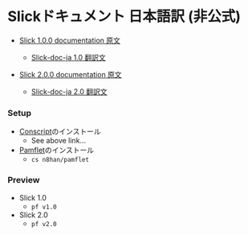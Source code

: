 Slickドキュメント 日本語訳 (非公式)
====================================

- [Slick 1.0.0 documentation 原文](http://slick.typesafe.com/doc/1.0.0/)
	- [Slick-doc-ja 1.0 翻訳文](http://krrrr38.github.io/slick-doc-ja/v1.0.out/slick-doc-ja+1.0.html)

- [Slick 2.0.0 documentation 原文](http://slick.typesafe.com/doc/2.0.0/)
	- [Slick-doc-ja 2.0 翻訳文](http://krrrr38.github.io/slick-doc-ja/v2.0.out/slick-doc-ja+2.0.html)

### Setup
- [Conscript](https://github.com/n8han/conscript#readme)のインストール
  - See above link...
- [Pamflet](http://pamflet.databinder.net/Pamflet.html)のインストール
  - `cs n8han/pamflet`

### Preview
- Slick 1.0
  - `pf v1.0`
- Slick 2.0
  - `pf v2.0`
